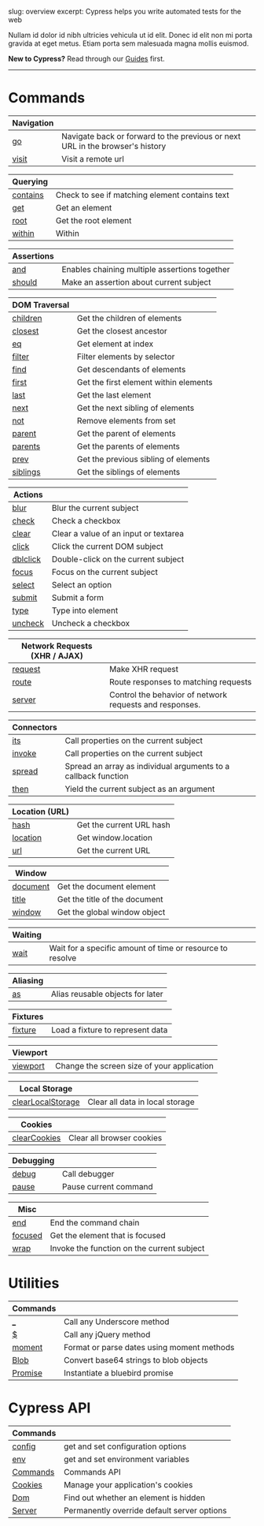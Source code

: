 slug: overview
excerpt: Cypress helps you write automated tests for the web

Nullam id dolor id nibh ultricies vehicula ut id elit. Donec id elit non mi porta gravida at eget metus. Etiam porta sem malesuada magna mollis euismod.

**New to Cypress?** Read through our [Guides](https://on.cypress.io/guides/configuration) first.

---

# Commands

| Navigation | |
| -------------------- | -- |
| [go](https://on.cypress.io/api/go) | Navigate back or forward to the previous or next URL in the browser's history |
| [visit](https://on.cypress.io/api/visit) | Visit a remote url |

| Querying | |
| -------------------- | -- |
| [contains](https://on.cypress.io/api/contains) | Check to see if matching element contains text |
| [get](https://on.cypress.io/api/get) | Get an element |
| [root](https://on.cypress.io/api/root) | Get the root element |
| [within](https://on.cypress.io/api/within) | Within |

| Assertions | |
| -------------------- | -- |
| [and](https://on.cypress.io/api/and) | Enables chaining multiple assertions together |
| [should](https://on.cypress.io/api/should) | Make an assertion about current subject |

| DOM Traversal | |
| -------------------- | -- |
| [children](https://on.cypress.io/api/children) | Get the children of elements |
| [closest](https://on.cypress.io/api/closest) | Get the closest ancestor |
| [eq](https://on.cypress.io/api/eq) | Get element at index |
| [filter](https://on.cypress.io/api/filter) | Filter elements by selector |
| [find](https://on.cypress.io/api/find) | Get descendants of elements |
| [first](https://on.cypress.io/api/first) | Get the first element within elements |
| [last](https://on.cypress.io/api/last) | Get the last element |
| [next](https://on.cypress.io/api/next) | Get the next sibling of elements |
| [not](https://on.cypress.io/api/not) | Remove elements from set |
| [parent](https://on.cypress.io/api/parent) | Get the parent of elements |
| [parents](https://on.cypress.io/api/parents) | Get the parents of elements |
| [prev](https://on.cypress.io/api/prev) | Get the previous sibling of elements |
| [siblings](https://on.cypress.io/api/siblings) | Get the siblings of elements |

| Actions | |
| -------------------- | -- |
| [blur](https://on.cypress.io/api/blur) | Blur the current subject |
| [check](https://on.cypress.io/api/check) | Check a checkbox |
| [clear](https://on.cypress.io/api/clear) | Clear a value of an input or textarea |
| [click](https://on.cypress.io/api/click) | Click the current DOM subject |
| [dblclick](https://on.cypress.io/api/dblclick) | Double-click on the current subject |
| [focus](https://on.cypress.io/api/focus) | Focus on the current subject |
| [select](https://on.cypress.io/api/select) | Select an option |
| [submit](https://on.cypress.io/api/submit) | Submit a form |
| [type](https://on.cypress.io/api/type) | Type into element |
| [uncheck](https://on.cypress.io/api/uncheck) | Uncheck a checkbox |

| Network Requests (XHR / AJAX) | |
| -------------------- | -- |
| [request](https://on.cypress.io/api/request) | Make XHR request |
| [route](https://on.cypress.io/api/route) | Route responses to matching requests |
| [server](https://on.cypress.io/api/server) | Control the behavior of network requests and responses. |

| Connectors | |
| -------------------- | -- |
| [its](https://on.cypress.io/api/its) | Call properties on the current subject |
| [invoke](https://on.cypress.io/api/invoke) | Call properties on the current subject |
| [spread](https://on.cypress.io/api/spread) | Spread an array as individual arguments to a callback function |
| [then](https://on.cypress.io/api/then) | Yield the current subject as an argument |

| Location (URL) | |
| -------------------- | -- |
| [hash](https://on.cypress.io/api/hash) | Get the current URL hash |
| [location](https://on.cypress.io/api/location) | Get window.location |
| [url](https://on.cypress.io/api/url) | Get the current URL |

| Window | |
| -------------------- | -- |
| [document](https://on.cypress.io/api/document) | Get the document element |
| [title](https://on.cypress.io/api/title) | Get the title of the document |
| [window](https://on.cypress.io/api/window) | Get the global window object |

| Waiting | |
| -------------------- | -- |
| [wait](https://on.cypress.io/api/wait) | Wait for a specific amount of time or resource to resolve |

| Aliasing | |
| -------------------- | -- |
| [as](https://on.cypress.io/api/as) | Alias reusable objects for later |

| Fixtures | |
| -------------------- | -- |
| [fixture](https://on.cypress.io/api/fixture) | Load a fixture to represent data |

| Viewport | |
| -------------------- | -- |
| [viewport](https://on.cypress.io/api/viewport) | Change the screen size of your application |

| Local Storage | |
| -------------------- | -- |
| [clearLocalStorage](https://on.cypress.io/api/clearLocalStorage) | Clear all data in local storage |

| Cookies | |
| -------------------- | -- |
| [clearCookies](https://on.cypress.io/api/clearCookies) | Clear all browser cookies |

| Debugging | |
| -------------------- | -- |
| [debug](https://on.cypress.io/api/debug) | Call debugger |
| [pause](https://on.cypress.io/api/pause) | Pause current command |

| Misc | |
| -------------------- | -- |
| [end](https://on.cypress.io/api/end) | End the command chain |
| [focused](https://on.cypress.io/api/focused) | Get the element that is focused |
| [wrap](https://on.cypress.io/api/wrap) | Invoke the function on the current subject |

# Utilities

| Commands | |
| -------------------- | -- |
| [_](https://on.cypress.io/api/underscore) | Call any Underscore method |
| [$](https://on.cypress.io/api/jquery) | Call any jQuery method |
| [moment](https://on.cypress.io/api/moment) | Format or parse dates using moment methods |
| [Blob](https://on.cypress.io/api/Blob) | Convert base64 strings to blob objects |
| [Promise](https://on.cypress.io/api/Promise) | Instantiate a bluebird promise |

# Cypress API

| Commands | |
| -------------------- | -- |
| [config](https://on.cypress.io/api/config) | get and set configuration options |
| [env](https://on.cypress.io/api/env) | get and set environment variables |
| [Commands](https://on.cypress.io/api/Commands) | Commands API |
| [Cookies](https://on.cypress.io/api/Cookies) | Manage your application's cookies |
| [Dom](https://on.cypress.io/api/Dom) | Find out whether an element is hidden |
| [Server](https://on.cypress.io/api/api-server) | Permanently override default server options |